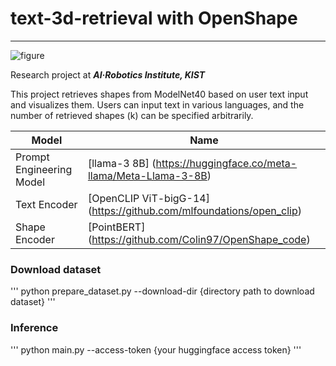 # text-3d-retrieval with OpenShape
---
![figure](https://github.com/user-attachments/assets/9fa9cd58-ef7c-4cc9-9c69-cdb0ed2bdbb1)



Research project at **_AI·Robotics Institute, KIST_**

This project retrieves shapes from ModelNet40 based on user text input and visualizes them. Users can input text in various languages, and the number of retrieved shapes (k) can be specified arbitrarily.

| Model                    | Name                 |
|--------------------------|----------------------|
| Prompt Engineering Model | [llama-3 8B] (https://huggingface.co/meta-llama/Meta-Llama-3-8B)           |
| Text Encoder             | [OpenCLIP ViT-bigG-14] (https://github.com/mlfoundations/open_clip) |
| Shape Encoder            | [PointBERT] (https://github.com/Colin97/OpenShape_code)            |


### Download dataset
'''
python prepare_dataset.py --download-dir {directory path to download dataset}
'''


### Inference
'''
python main.py --access-token {your huggingface access token}
'''

